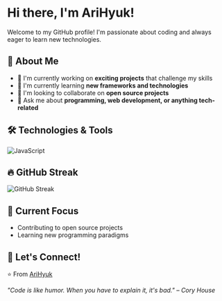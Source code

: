 # Hi there, I'm AriHyuk! 

Welcome to my GitHub profile! I'm passionate about coding and always eager to learn new technologies.

## 🚀 About Me

- 🔭 I'm currently working on **exciting projects** that challenge my skills
- 🌱 I'm currently learning **new frameworks and technologies**
- 👯 I'm looking to collaborate on **open source projects**
- 💬 Ask me about **programming, web development, or anything tech-related**


## 🛠️ Technologies & Tools

![JavaScript](https://img.shields.io/badge/-JavaScript-F7DF1E?style=flat-square&logo=javascript&logoColor=black)

## 🔥 GitHub Streak

![GitHub Streak](https://github-readme-streak-stats.herokuapp.com/?user=AriHyuk&theme=radical)

## 🎯 Current Focus

- Contributing to open source projects
- Learning new programming paradigms

## 🤝 Let's Connect!


⭐️ From [AriHyuk](https://github.com/AriHyuk)

*"Code is like humor. When you have to explain it, it's bad." – Cory House*
